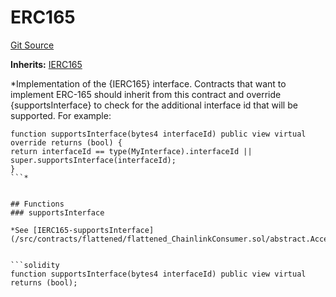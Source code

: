 # ERC165
[Git Source](https://github.com//Team3dVidyaGames/Contracts/blob/512679cdbe8ba50bfb5d75e26f1d9d30bbebcba4/src/contracts/flattened/flattened_ChainlinkConsumer.sol)

**Inherits:**
[IERC165](/src/contracts/flattened/flattened_ChainlinkConsumer.sol/interface.IERC165.md)

*Implementation of the {IERC165} interface.
Contracts that want to implement ERC-165 should inherit from this contract and override {supportsInterface} to check
for the additional interface id that will be supported. For example:
```solidity
function supportsInterface(bytes4 interfaceId) public view virtual override returns (bool) {
return interfaceId == type(MyInterface).interfaceId || super.supportsInterface(interfaceId);
}
```*


## Functions
### supportsInterface

*See [IERC165-supportsInterface](/src/contracts/flattened/flattened_ChainlinkConsumer.sol/abstract.AccessControl.md#supportsinterface).*


```solidity
function supportsInterface(bytes4 interfaceId) public view virtual returns (bool);
```


